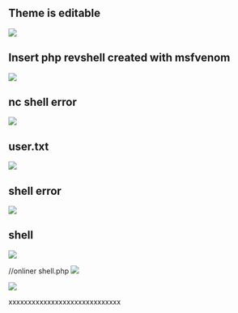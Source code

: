
## Theme is editable
![](https://github.com/xenotim/CTF/blob/main/Getting%20started/screenshots/Simple%20CMS%20-%20Theme%20default%20php.png)

## Insert php revshell created with msfvenom
![](https://github.com/xenotim/CTF/blob/main/Getting%20started/screenshots/Simple%20CMS%20-%20Theme.png)

## nc shell error
![](https://github.com/xenotim/CTF/blob/main/Getting%20started/screenshots/nc%20-%20shell%20pyhton3%20error.png)

## user.txt
![](https://github.com/xenotim/CTF/blob/main/Getting%20started/screenshots/user.txt.png)

## shell error
![](https://github.com/xenotim/CTF/blob/main/Getting%20started/screenshots/nc%20-%20shell%20error%20again.png)

## shell
![](https://github.com/xenotim/CTF/blob/main/Getting%20started/screenshots/nc%20-%20shell.png)

//onliner shell.php
![](https://github.com/xenotim/CTF/blob/main/Getting%20started/screenshots/shell%20php%20-%20onliner.png)

![](https://github.com/xenotim/CTF/blob/main/Getting%20started/screenshots/nc%20-%20listening%20for%20root%20shell.png)



xxxxxxxxxxxxxxxxxxxxxxxxxxxxx